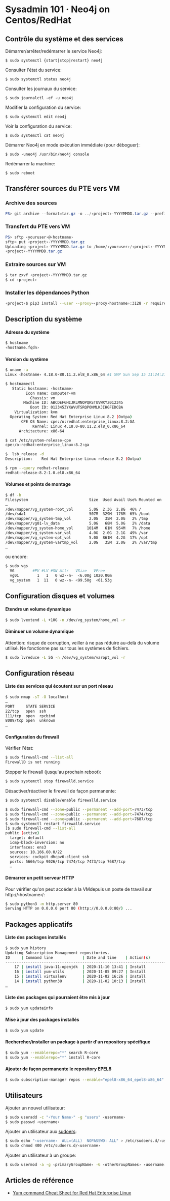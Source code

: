 # Sysadmin 101 · Neo4j on Centos/RedHat

## Contrôle du système et des services

Démarrer/arrêter/redémarrer le service Neo4j:

```shell
$ sudo systemctl {start|stop|restart} neo4j
```

Consulter l'état du service:

```shell
$ sudo systemctl status neo4j
```

Consulter les journaux du service:

```shell
$ sudo journalctl -ef -u neo4j
```

Modifier la configuration du service:

```shell
$ sudo systemctl edit neo4j
```

Voir la configuration du service:

```shell
$ sudo systemctl cat neo4j
```

Démarrer Neo4j en mode exécution immédiate (pour déboguer):

```shell
$ sudo -uneo4j /usr/bin/neo4j console
```

Redémarrer la machine:

```shell
$ sudo reboot
```

## Transférer sources du PTE vers VM

### Archive des sources

```PowerShell
PS> git archive --format=tar.gz -o ../‹project›-YYYYMMDD.tar.gz --prefix=‹project›/ master
```

### Transfert du PTE vers VM

```PowerShell
PS> sftp ‹youruser›@‹hostname›
sftp> put ‹project›-YYYYMMDD.tar.gz
Uploading ‹project›-YYYYMMDD.tar.gz to /home/‹youruser›/‹project›-YYYYMMDD.tar.gz
‹project›-YYYYMMDD.tar.gz 
```

### Extraire sources sur VM

```bash
$ tar zxvf ‹project›-YYYYMMDD.tar.gz
$ cd ‹project›
```

### Installer les dépendances Python

```bash
‹project›$ pip3 install --user --proxy=‹proxy-hostname›:3128 -r requirements.txt
```

## Description du système

#### Adresse du système

```bash
$ hostname
‹hostname.fqdn›
```

#### Version du système

```bash
$ uname -a
Linux ‹hostname› 4.18.0-80.11.2.el8_0.x86_64 #1 SMP Sun Sep 15 11:24:21 UTC 2019 x86_64 x86_64 x86_64 GNU/Linux

$ hostnamectl
   Static hostname: ‹hostname›
         Icon name: computer-vm
           Chassis: vm
        Machine ID: ABCDEFGHIJKLMNOPQRSTUVWXYZ012345
           Boot ID: 012345ZYXWVUTSRQPONMLKJIHGFEDCBA
    Virtualization: kvm
  Operating System: Red Hat Enterprise Linux 8.2 (Ootpa)
       CPE OS Name: cpe:/o:redhat:enterprise_linux:8.2:GA
            Kernel: Linux 4.18.0-80.11.2.el8_0.x86_64
      Architecture: x86-64

$ cat /etc/system-release-cpe
cpe:/o:redhat:enterprise_linux:8.2:ga

$  lsb_release -d
Description:    Red Hat Enterprise Linux release 8.2 (Ootpa)

$ rpm --query redhat-release
redhat-release-8.2-1.0.el8.x86_64
```

#### Volumes et points de montage

```bash
$ df -h
Filesystem                           Size  Used Avail Use% Mounted on
…
/dev/mapper/vg_system-root_vol       5.0G  2.3G  2.8G  46% /
/dev/sda1                            507M  329M  178M  65% /boot
/dev/mapper/vg_system-tmp_vol        2.0G   35M  2.0G   2% /tmp
/dev/mapper/vg01-lv_data             5.0G   68M  5.0G   2% /data
/dev/mapper/vg_system-home_vol      1014M   61M  954M   7% /home
/dev/mapper/vg_system-var_vol        4.0G  2.0G  2.1G  49% /var
/dev/mapper/vg_system-opt_vol        5.0G  861M  4.2G  17% /opt
/dev/mapper/vg_system-vartmp_vol     2.0G   35M  2.0G   2% /var/tmp
…
```

ou encore:

```bash
$ sudo vgs 
  VG        #PV #LV #SN Attr   VSize   VFree
  vg01        1   1   0 wz--n-  <6.00g 1020.00m
  vg_system   1  11   0 wz--n- <99.50g  <61.53g
```

## Configuration disques et volumes

#### Etendre un volume dynamique

```bash
$ sudo lvextend -L +10G -n /dev/vg_system/home_vol -r
```

#### Diminuer un volume dynamique

Attention: risque de corruption, veiller à ne pas réduire au-delà du volume utilisé. Ne fonctionne pas sur tous les systèmes de fichiers.

```bash
$ sudo lvreduce -L 5G -n /dev/vg_system/varopt_vol -r
```

## Configuration réseau

#### Liste des services qui écoutent sur un port réseau

```bash
$ sudo nmap -sT -O localhost
…
PORT     STATE SERVICE
22/tcp   open  ssh
111/tcp  open  rpcbind
8089/tcp open  unknown
…
```

#### Configuration du firewall

Vérifier l'état:

```bash
$ sudo firewall-cmd --list-all
FirewallD is not running
```

Stopper le firewall (jusqu'au prochain reboot):

```bash
$ sudo systemctl stop firewalld.service  
```

Désactiver/réactiver le firewall de façon permanente:

```bash
$ sudo systemctl disable/enable firewalld.service
```

```bash
$ sudo firewall-cmd --zone=public --permanent --add-port=7473/tcp
$ sudo firewall-cmd --zone=public --permanent --add-port=7474/tcp
$ sudo firewall-cmd --zone=public --permanent --add-port=7687/tcp
$ sudo systemctl restart firewalld.service
]$ sudo firewall-cmd --list-all
public (active)
  target: default
  icmp-block-inversion: no
  interfaces: ens3
  sources: 10.166.60.0/22
  services: cockpit dhcpv6-client ssh
  ports: 5666/tcp 9026/tcp 7474/tcp 7473/tcp 7687/tcp
  …
```

#### Démarrer un petit serveur HTTP

Pour vérifier qu'on peut accéder à la VMdepuis un poste de travail sur http://‹hostname›/:

```bash
$ sudo python3 -m http.server 80
Serving HTTP on 0.0.0.0 port 80 (http://0.0.0.0:80/) ...
```

## Packages applicatifs

#### Liste des packages installés

```bash
$ sudo yum history
Updating Subscription Management repositories.
ID     | Command line             | Date and time    | Action(s)      | Altered
-------------------------------------------------------------------------------
    17 | install java-11-openjdk  | 2020-11-10 13:41 | Install        |   49
    16 | install yum-utils        | 2020-11-05 09:27 | Install        |    1
    15 | install virtualenv       | 2020-11-02 16:26 | Install        |    8
    14 | install python38         | 2020-11-02 10:13 | Install        |    6
…
```

#### Liste des packages qui pourraient être mis à jour

```bash
$ sudo yum updateinfo
```

#### Mise à jour des packages installés

```bash
$ sudo yum update
```

#### Rechercher/installer un package à partir d'un repository spécifique

```bash
$ sudo yum --enablerepo="*" search R-core
$ sudo yum --enablerepo="*" install R-core
```

#### Ajouter de façon permanente le repository EPEL8

```bash
$ sudo subscription-manager repos --enable="epel8-x86_64_epel8-x86_64"
```

## Utilisateurs

Ajouter un nouvel utilisateur:

```bash
$ sudo useradd -c "‹Your Name›" -g "users" ‹username›
$ sudo passwd ‹username›
```

Ajouter un utilisateur aux [sudoers](https://access.redhat.com/documentation/en-us/red_hat_enterprise_linux/6/html/deployment_guide/sect-deployment_guide-gaining_privileges-the_sudo_command):

```bash
$ sudo echo "‹username›  ALL=(ALL)  NOPASSWD: ALL" > /etc/sudoers.d/‹username›
$ sudo chmod 400 /etc/sudoers.d/‹username›
```

Ajouter un utilisateur à un groupe:

```bash
$ sudo usermod -a -g ‹primaryGroupName› -G ‹otherGroupNames› ‹username›
```

## Articles de référence

* [Yum command Cheat Sheet for Red Hat Enterprise Linux](https://access.redhat.com/sites/default/files/attachments/rh_yum_cheatsheet_1214_jcs_print-1.pdf)